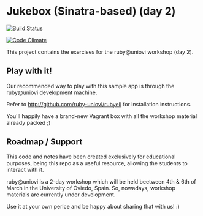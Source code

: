 # Jukebox (Sinatra-based) (day 2)

[![Build Status](https://travis-ci.org/ruby-uniovi/jukebox-sinatra.svg?branch=master)](https://travis-ci.org/ruby-uniovi/jukebox-sinatra)

[![Code Climate](https://codeclimate.com/github/ruby-uniovi/jukebox-sinatra/badges/gpa.svg)](https://codeclimate.com/github/ruby-uniovi/jukebox-sinatra)

This project contains the exercises for the ruby@uniovi workshop (day 2).

## Play with it!

Our recommended way to play with this sample app is through the ruby@uniovi development machine.

Refer to http://github.com/ruby-uniovi/rubyeii for installation instructions.

You'll happily have a brand-new Vagrant box with all the workshop material already packed ;)

## Roadmap / Support

This code and notes have been created exclusively for educational purposes, being this repo as a useful resource, allowing the students to interact with it.

ruby@uniovi is a 2-day workshop which will be held beetween 4th & 6th of March in the University of Oviedo, Spain.
So, nowadays, workshop materials are currently under development.

Use it at your own perice and be happy about sharing that with us! :)

